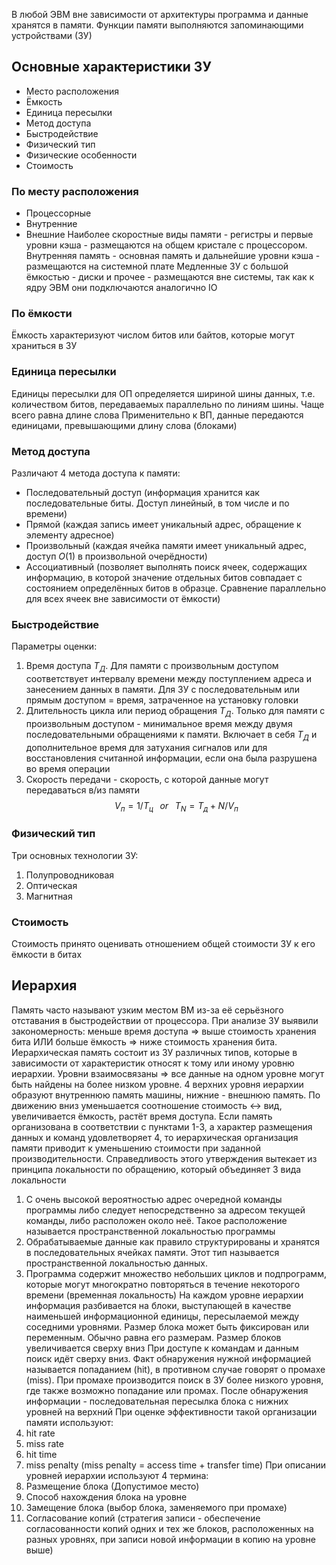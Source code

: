В любой ЭВМ вне зависимости от архитектуры программа и данные хранятся в памяти. Функции памяти выполняются запоминающими устройствами (ЗУ)
## Основные характеристики ЗУ
- Место расположения 
- Ёмкость
- Единица пересылки
- Метод доступа
- Быстродействие
- Физический тип
- Физические особенности
- Стоимость
### По месту расположения
- Процессорные
- Внутренние
- Внешние
Наиболее скоростные виды памяти - регистры и первые уровни кэша - размещаются на общем кристале с процессором. Внутренняя память - основная память и дальнейшие уровни кэша - размещаются на системной плате
Медленные ЗУ с большой ёмкостью - диски и прочее - размещаются вне системы, так как к ядру ЭВМ они подключаются аналогично IO
### По ёмкости
Ёмкость характеризуют числом битов или байтов, которые могут храниться в ЗУ
### Единица пересылки
Единицы пересылки для ОП определяется шириной шины данных, т.е. количеством битов, передаваемых параллельно по линиям шины. Чаще всего равна длине слова
Применительно к ВП, данные передаются единицами, превышающими длину слова (блоками)
### Метод доступа
Различают 4 метода доступа к памяти:
- Последовательный доступ (информация хранится как последовательные биты. Доступ линейный, в том числе и по времени)
- Прямой (каждая запись имеет уникальный адрес, обращение к элементу адресное)
- Произвольный (каждая ячейка памяти имеет уникальный адрес, доступ $O(1)$ в произвольной очерёдности)
- Ассоциативный (позволяет выполнять поиск ячеек, содержащих информацию, в которой значение отдельных битов совпадает с состоянием определённых битов в образце. Сравнение параллельно для всех ячеек вне зависимости от ёмкости)
### Быстродействие
Параметры оценки:
1. Время доступа $T_{Д}$. Для памяти с произвольным доступом соответствует интервалу времени между поступлением адреса и занесением данных в памяти. Для ЗУ с последовательным или прямым доступом = время, затраченное на установку головки 
2. Длительность цикла или период обращения $T_{Д}$. Только для памяти с произвольным доступом - минимальное время между двумя последовательными обращениями к памяти. Включает в себя $T_{Д}$ и дополнительное время для затухания сигналов или для восстановления считанной информации, если она была разрушена во время операции
3. Скорость передачи - скорость, с которой данные могут передаваться в/из памяти $$V_{п} = 1/T_{ц}\;\;\;or\;\;\;T_{N}=T_{д}+N/V_{п}$$
### Физический тип
Три основных технологии ЗУ:
1. Полупроводниковая
2. Оптическая
3. Магнитная
### Стоимость
Стоимость принято оценивать отношением общей стоимости ЗУ к его ёмкости в битах
## Иерархия
Память часто называют узким местом ВМ из-за её серьёзного отставания в быстродействии от процессора. При анализе ЗУ выявили закономерность: меньше время доступа => выше стоимость хранения бита ИЛИ больше ёмкость => ниже стоимость хранения бита. Иерархическая память состоит из ЗУ различных типов, которые в зависимости от характеристик относят к тому или иному уровню иерархии. Уровни взаимосвязаны => все данные на одном уровне могут быть найдены на более низком уровне. 4 верхних уровня иерархии образуют внутреннюю память машины, нижние - внешнюю память. 
По движению вниз уменьшается соотношение стоимость <-> вид, увеличивается ёмкость, растёт время доступа. Если память организована в соответствии с пунктами 1-3, а характер размещения данных и команд удовлетворяет 4, то иерархическая организация памяти приводит к уменьшению стоимости при заданной производительности. Справедливость этого утверждения вытекает из принципа локальности по обращению, который объединяет 3 вида локальности
1. С очень высокой вероятностью адрес очередной команды программы либо следует непосредственно за адресом текущей команды, либо расположен около неё. Такое расположение называется пространственной локальностью программы
2. Обрабатываемые данные как правило структурированы и хранятся в последовательных ячейках памяти. Этот тип называется пространственной локальностью данных.
3. Программа содержит множество небольших циклов и подпрограмм, которые могут многократно повторяться в течение некоторого времени (временная локальность)
На каждом уровне иерархии информация разбивается на блоки, выступающей в качестве наименьшей информационной единицы, пересылаемой между соседними уровнями. Размер блока может быть фиксирован или переменным. Обычно равна его размерам. Размер блоков увеличивается сверху вниз
При доступе к командам и данным поиск идёт сверху вниз. Факт обнаружения нужной информацией называется попаданием (hit), в противном случае говорят о промахе (miss). При промахе производится поиск в ЗУ более низкого уровня, где также возможно попадание или промах. После обнаружения информации - последовательная пересылка блока с нижних уровней на верхний
При оценке эффективности такой организации памяти используют:
1. hit rate
2. miss rate
3. hit time
4. miss penalty (miss penalty = access time + transfer time)
При описании уровней иерархии используют 4 термина:
1. Размещение блока (Допустимое место)
2. Способ нахождения блока на уровне
3. Замещение блока (выбор блока, заменяемого при промахе)
4. Согласование копий (стратегия записи - обеспечение согласованности копий одних и тех же блоков, расположенных на разных уровнях, при записи новой информации в копию на уровне выше)